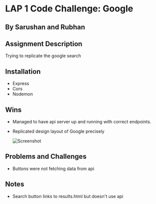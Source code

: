 # LAP 1 Code Challenge: Google

## By Sarushan and Rubhan

## Assignment Description

Trying to replicate the google search

## Installation

- Express
- Cors
- Nodemon

## Wins

- Managed to have api server up and running with correct endpoints.
- Replicated design layout of Google precisely

  ![Screenshot](https://imgur.com/a/e9i3Cd5)

## Problems and Challenges

- Buttons were not fetching data from api

## Notes

- Search button links to results.html but doesn't use api
